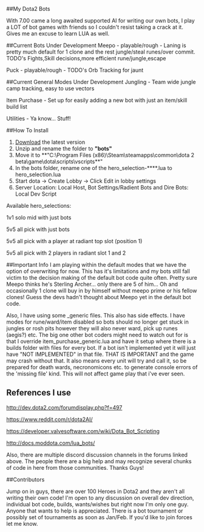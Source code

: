 ##My Dota2 Bots

With 7.00 came a long awaited supported AI for writing our own bots, I play a LOT of bot games with friends so I couldn't resist taking a crack at it.  Gives me an excuse to learn LUA as well.

##Current Bots Under Development
Meepo - playable/rough - Laning is pretty much default for 1 clone and the rest jungle/steal runes/over commit.  TODO's Fights,Skill decisions,more efficient rune/jungle,escape

Puck - playable/rough - TODO's Orb Tracking for jaunt

##Current General Modes Under Development
Jungling - Team wide jungle camp tracking, easy to use vectors

Item Purchase - Set up for easily adding a new bot with just an item/skill build list

Utilities - Ya know... Stuff!

##How To Install

1. [Download](https://github.com/furiouspuppy/Dota2_Bots/archive/master.zip) the latest version
2. Unzip and rename the folder to **"bots"**
3. Move it to **"C:\Program Files (x86)\Steam\steamapps\common\dota 2 beta\game\dota\scripts\vscripts\**"
4. In the bots folder, rename one of the hero_selection-****.lua to hero_selection.lua 
5. Start dota -> Create Lobby -> Click Edit in lobby settings
6. Server Location: Local Host, Bot Settings/Radient Bots and Dire Bots: Local Dev Script

Available hero_selections:

1v1 solo mid with just bots

5v5 all pick with just bots

5v5 all pick with a player at radiant top slot (position 1)

5v5 all pick with 2 players in radiant slot 1 and 2

##Important Info
I am playing within the default modes that we have the option of overwriting for now.  This has it's limitations and my bots still fall victim to the decision making of the default bot code quite often.  Pretty sure Meepo thinks he's Sterling Archer... only there are 5 of him...  Oh and occasionally 1 clone will buy in by himself without meepo prime or his fellow clones!  Guess the devs hadn't thought about Meepo yet in the default bot code.

Also, I have using some _generic files.  This also has side effects.  I have modes for rune/ward/item disabled so bots should no longer get stuck in jungles or rosh pits however they will also never ward, pick up runes (aegis?) etc.
The big one other bot coders might need to watch out for is that I override item_purchase_generic.lua and have it setup where there is a builds folder with files for every bot.  If a bot isn't implemented yet it will just have "NOT IMPLEMENTED" in that file.  THAT IS IMPORTANT and the game may crash without that.  It also means every unit will try and call it, so be prepared for death wards, necronomicons etc. to generate console errors of the 'missing file' kind.  This will not affect game play that i've ever seen.


## References I use
http://dev.dota2.com/forumdisplay.php?f=497

https://www.reddit.com/r/dota2AI/ 

https://developer.valvesoftware.com/wiki/Dota_Bot_Scripting

http://docs.moddota.com/lua_bots/

Also, there are multiple discord discussion channels in the forums linked above.  The people there are a big help and may recognize several chunks of code in here from those communities.  Thanks Guys!

##Contributors

Jump on in guys, there are over 100 Heroes in Dota2 and they aren't all writing their own code!  I'm open to any discussion on overall dev direction, individual bot code, builds, wants/wishes but right now I'm only one guy.  Anyone that wants to help is appreciated.  There is a bot tournament or possibly set of tournaments as soon as Jan/Feb.  If you'd like to join forces let me know.
